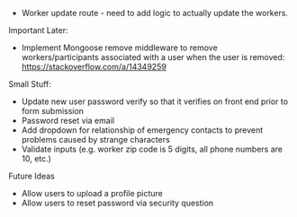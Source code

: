 - Worker update route - need to add logic to actually update the workers.

Important Later:
- Implement Mongoose remove middleware to remove workers/participants associated with a user when the user is removed: https://stackoverflow.com/a/14349259


Small Stuff:
- Update new user password verify so that it verifies on front end prior to form submission
- Password reset via email
- Add dropdown for relationship of emergency contacts to prevent problems caused by strange characters
- Validate inputs (e.g. worker zip code is 5 digits, all phone numbers are 10, etc.)


Future Ideas
- Allow users to upload a profile picture
- Allow users to reset password via security question
